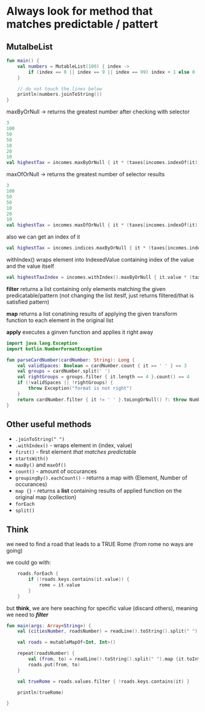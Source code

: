 # Always look for method that matches predictable / pattert


## MutalbeList

```kotlin
fun main() {
    val numbers = MutableList(100) { index ->
        if (index == 0 || index == 9 || index == 99) index + 1 else 0
    }

    // do not touch the lines below 
    println(numbers.joinToString())
}
```

maxByOrNull -> returns the greatest number after checking with selector

```kotlin
3
100
50
50
10
20
10
val highestTax = incomes.maxByOrNull { it * (taxes[incomes.indexOf(it)] * 0.01) } // returns 100
```


maxOfOrNull -> returns the greatest number of selector results
```kotlin
3
100
50
50
10
20
10
val highestTax = incomes.maxOfOrNull { it * (taxes[incomes.indexOf(it)] * 0.01) } // returns 10.0
```

also we can get an index of it
```kotlin
val highestTax = incomes.indices.maxByOrNull { it * (taxes[incomes.indexOf(it)] * 0.01) } // returns 100
```

withIndex() wraps element into IndexedValue containing index of the value and the value itself
```kotlin
val highestTaxIndex = incomes.withIndex().maxByOrNull { it.value * (taxes[it.index] * 0.01) }.index <- because its all wrapped in IndexedValue
```



**filter** returns a list containing only elements matching the given predicatable/pattern (not changing the list iteslf, just returns filtered/that is satisfied pattern)

**map** returns a list conatining results of applying the given transform function to each element in the original list

**apply** executes a ginven function and applies it right away



```kotlin
import java.lang.Exception
import kotlin.NumberFormatException

fun parseCardNumber(cardNumber: String): Long {
    val validSpaces: Boolean = cardNumber.count { it == ' ' } == 3
    val groups = cardNumber.split(' ')
    val rightGroups = groups.filter { it.length == 4 }.count() == 4
    if (!validSpaces || !rightGroups) {
        throw Exception("format is not right")
    }
    return cardNumber.filter { it != ' ' }.toLongOrNull() ?: throw NumberFormatException("Wrong format")
}
```

## Other useful methods

- `.joinToString(" ")`
- `.withIndex()` - wraps element in (index, value)
- `first()` - first element _that matches predictable_
- `startsWith()`
- `maxBy()` and `maxOf()`
- `count()` - amount of occurances
- `groupingBy().eachCount()` - returns a map with (Element, Number of occurances)
- `map {}` - returns a **list** containing results of applied function on the original map (collection)
- `forEach`
- `split()`


## Think

we need to find a road that leads to a TRUE Rome (from rome no ways are going)

we could go with: 
```kotlin
    roads.forEach {
        if (!roads.keys.contains(it.value)) {
            rome = it.value
        }
    }
```

but **think**, we are here seaching for specific value (discard  others), meaning we need to **_filter_** 

```kotlin
fun main(args: Array<String>) {
    val (citiesNumber, roadsNumber) = readLine().toString().split(" ").map { it.toInt() }

    val roads = mutableMapOf<Int, Int>()

    repeat(roadsNumber) {
        val (from, to) = readLine().toString().split(" ").map {it.toInt()}
        roads.put(from, to)
    }

    val trueRome = roads.values.filter { !roads.keys.contains(it) }

    println(trueRome)

}
```
